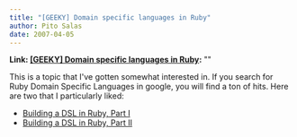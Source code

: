 ```yaml
---
title: "[GEEKY] Domain specific languages in Ruby"
author: Pito Salas
date: 2007-04-05
---
```


**Link: [[GEEKY] Domain specific languages in Ruby](None):** ""



This is a topic that I've gotten somewhat interested in. If you search for
Ruby Domain Specific Languages in google, you will find a ton of hits. Here
are two that I particularly liked:

  * [Building a DSL in Ruby, Part I](<http://jroller.com/page/rolsen?entry=building_a_dsl_in_ruby>)
  * [Building a DSL in Ruby, Part II](<http://jroller.com/page/rolsen?entry=building_a_dsl_in_ruby1>)


